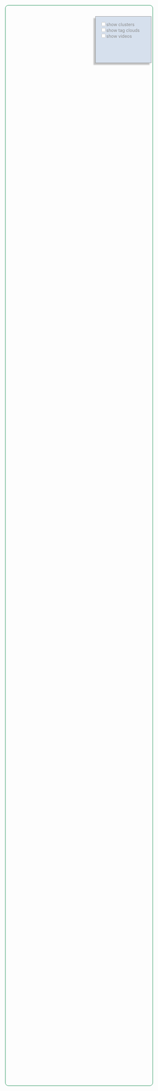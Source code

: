 ---
---
<style>

.video circle {
/*   fill: steelblue; */
  fill: black;
  stroke: black;
  stroke-width: .1px;
}
.selected circle {
  fill: red;
}
.aura circle {
  fill: lightsteelblue;
/*   stroke: black; */
/*   stroke-width: .1px; */
}

.video text {
  fill: black;
  opacity:.70
}

.axis line {
  fill: none;
/*   stroke: #ddd; */
  stroke: #fef;
  shape-rendering: crispEdges;
  vector-effect: non-scaling-stroke;
}

.line {
  fill: none;
  stroke: brown;
  stroke-width: 0.9px;
  opacity: 0.15;
}
.noline {
  fill: none;
  stroke: none;
}
#controlpanel {
  position:absolute;
  float:right;
  width:180px; height:150px;
  right:1%;top:1%;
  border-style:solid;border-width:thin;
  opacity:0.5;
  background-color:lightsteelblue;
  box-shadow:-6px 6px 3px #888888;
}
#clusterpanel {
  position:absolute;
  float:left;
  width:34%; height:40%;
  left:1%;bottom:3%;
  border-style:solid;border-width:thin;
  opacity:0.5;
  background-color:lightsteelblue;
  box-shadow:6px 6px 3px #888888;
/*   display:none; */
}

</style>
<body>

<!-- <div id="video_player" style="width: 300px; height:500px;"> -->
<div id="container" style="
    width: 95%;
    height: 90%;
    margin-left: 2.5%;
    margin-right: auto;
    margin-top: 2%;
    border-width: 1px;
    border-style: solid;
    border-radius: 10px;
    border-color: #008040;
    overflow: hidden;
    position:relative;
    ">
    <div id="player" style="width: 34%; height:100%;margin-top:2%;margin-left:2%;margin-right:2%;float:left"></div>
    <div id="navigator" style="width: 62%; height:800px;float:left;position:relative;">
    </div>
    <div id="controlpanel">
        <div id="form" style="margin:15px;">
            <label for="show_clusters"> <input id="show_clusters" type="checkbox">show clusters</label><br>
            <label for="show_tag_clouds"> <input id="show_tag_clouds" type="checkbox">show tag clouds</label><br>
            <label for="show_videos"> <input id="show_videos" type="checkbox">show videos</label>
            <!--
            show player, autoplay
            show tags
            load different data files

            filter/search interface
            auras
            -->
        </div>
    </div>
    <div id="clusterpanel">

    </div>
</div>

<script src="http://d3js.org/d3.v3.min.js"></script>
<script src="http://d3js.org/colorbrewer.v1.min.js"></script>
<script src="/lib/underscore-min.js"></script>
<script src="/lib/d3.layout.cloud.js"></script>
<script src="/lib/jquery-2.1.1.min.js"></script>
<script>
function set_checked(selector, state) {$(selector).prop("checked", state)}
function set_checked_changed_functions(selector, checked_fn, unchecked_fn) {
    $(selector).change(function() {
        if($(this).is(':checked')) checked_fn()
        else unchecked_fn()});}

function set_show_clusters_functions(checked_fn, unchecked_fn) {
    set_checked_changed_functions('input#show_clusters', checked_fn, unchecked_fn)}
function set_show_clusters_checked(state) {
    set_checked('input#show_clusters', state)}

function set_show_tag_clouds_functions(checked_fn, unchecked_fn) {
    set_checked_changed_functions('input#show_tag_clouds', checked_fn, unchecked_fn)}
function set_show_tag_clouds_checked(state) {
    set_checked('input#show_tag_clouds', state)}

function set_show_videos_functions(checked_fn, unchecked_fn) {
    set_checked_changed_functions('input#show_videos', checked_fn, unchecked_fn)}
function set_show_videos_checked(state) {
    set_checked('input#show_videos', state)}

// GET parameter retrieval
function getQueryVariable(variable) {
       var query = window.location.search.substring(1);
       var vars = query.split("&");
       for (var i=0;i<vars.length;i++) {
               var pair = vars[i].split("=");
               if(pair[0] == variable){return pair[1];}
       }
       return(false);
}


function draw_grid_lines(container, width, height, scaling_factor) {
    container.append("g")
        .attr("class", "x axis")
      .selectAll("line")
        .data(d3.range(0, width, scaling_factor))
      .enter().append("line")
        .attr("x1", function(d) { return d; })
        .attr("y1", 0)
        .attr("x2", function(d) { return d; })
        .attr("y2", height);

    container.append("g")
        .attr("class", "y axis")
      .selectAll("line")
        .data(d3.range(0, height, scaling_factor))
      .enter().append("line")
        .attr("x1", 0)
        .attr("y1", function(d) { return d; })
        .attr("x2", width)
        .attr("y2", function(d) { return d; });
}

var navi = d3.select("#navigator")
navi_height = (navi.property('clientHeight'))
navi_width = (navi.property('clientWidth'))

function constrain_to_aspect_ratio(width, height) {
  target_ratio = 0.5625
  actual_ratio = width / height
  if (actual_ratio > target_ratio) {
    return [width, width * target_ratio]
  } else {
    return [height / target_ratio, height]
  }
}
var player = d3.select("#player")
size = constrain_to_aspect_ratio(player.property('clientWidth'), player.property('clientHeight'))
player_width = size[0]
player_height = size[1]

var video_player =
    player.append("div")
        .attr("width", player_width)
        .attr("height", player_height)
        .style('display', 'block')
var video_title =
    player.append("span")
          .style('font-size', '22px')
          .style('font-family', 'arial, sans-serif')
          .style('padding-bottom', '9px')
          .style('padding-left', '20px')
          .style('padding-right', '20px')
          .style('padding-top', '15px')
          .style('display', 'block')
var video_description = player.append("span")
// var video_cluster = player.append("span")
function show_video(video) {
  var autoplay = 0
  video_url = '//www.youtube.com/embed/' + video['video.id']
  video_player.html('<iframe width="' + player_width + '" height="' + player_height + '" src="' + video_url + '?rel=0&autoplay=' + autoplay + '" frameborder="0" allowfullscreen></iframe>')
  video_title.text(video['video.title'])
//   video_cluster.text('cluster id:' + video['cluster'])
}
var cluster_panel = $("#clusterpanel")
cluster_panel.append("<span style='font-weight:bold;padding:1%;display:block' class='cluster_panel_title'></span>")
cluster_panel.append("<div class='tag_cloud' id='tag_cloud_1' style='padding:2%;float:left;width:44%'></div>")
cluster_panel.append("<div class='tag_cloud' id='tag_cloud_2' style='padding:2%;float:right;width:44%'></div>")
var cluster_title = $('.cluster_panel_title')
var tags1 = $('#tag_cloud_1')
var tags2 = $('#tag_cloud_2')
// could use a tabbed view here to show lots of detail

// var cluster_tags1 = d3.select(cluster_panel).append("span")
// var cluster_tags2 = d3.select(cluster_panel).append("span")
// var cluster_tags1 = $(cluster_panel).append("span").text($("hey!"))
function format_tags(tags) {
  result = ""
  for (i=0; i!=Math.min(7, tags.length); i++) {
    text = tags[i][0].join(" ")
    rating = tags[i][1]
    result += "<span>" + text + "</span><span style='float:right'>" + rating.toFixed(2) + "+</span><br>\n"
  }
  return result
}
function format_tag_cloud(title, tags) {
  return "<span class='tag_cloud_title' style='font-weight:bold'>" + title + "</span><br>\n" + format_tags(tags)
}
function show_cluster(cluster) {
  console.log("show_cluster:")
  console.log(cluster)
//   cluster_tags1.text(cluster['tagger'])
//   cluster_tags2.text('Hey!' + cluster['homegrown_tagger'])
//   d3.select(cluster_tags2).text('Hey!')
//   $('<p>HEY!</p>').appendTo('.clusterpanel')
//   $('#clusterpanel').append("<p>hey</p>")
//   $('#clusterpanel').append(format_tags(cluster['homegrown_tagger']))
  cluster_title.text('cluster id: ' + cluster['id'] + ', size: ' + cluster['count'])
  tags1.empty()
  tags1.append(format_tag_cloud('homegrown tagger', cluster['homegrown_tagger']))
  tags2.empty()
  tags2.append(format_tag_cloud('apresta/tagger', cluster['tagger']))
}

var margin = {top: -5, right: -5, bottom: -5, left: -5},
    width = navi_width - margin.left - margin.right,
    height = navi_height - margin.top - margin.bottom;

var zoom = d3.behavior.zoom()
    .scaleExtent([1, 400])
    .on("zoom", zoomed);

// var svg = d3.select("body").append("svg")
var svg = d3.select("#navigator").append("svg")
    .attr("width", width + margin.left + margin.right)
    .attr("height", height + margin.top + margin.bottom)
  .append("g")
    .attr("transform", "translate(" + margin.left + "," + margin.right + ")")
    .call(zoom);

var rect = svg.append("rect")
    .attr("width", width)
    .attr("height", height)
    .style("fill", "none")
    .style("pointer-events", "all");

var scaling_factor = height/70

var container = svg.append("g");


var points = []

var line = d3.svg.line();
line.interpolate("cardinal")
var path = container.append("path")
   .datum(points)
   .attr("class", "line")
   .attr("stroke-dasharray", "2, 2")

var dummyPath = container.append("path")
   .datum(points)
   .attr("class", "noline")
path.call(redraw);

var previousLength = 0
function redraw() {
  dummyPath.attr("d", line)
  totalLength = dummyPath.node().getTotalLength()

  path.attr("stroke-dasharray", totalLength + " " + totalLength)
      .attr("stroke-dashoffset", totalLength - previousLength)
      .transition()
        .attr("d", line)
        .duration(1500)
        .attr("stroke-dashoffset", 0)

  previousLength = totalLength
}

function video_radius(d) {
  if (d['incoming_count']) return d['incoming_count']/ 50 + 1;
  else return 1.0
}

// var color_scale = d3.scale.ordinal()
//         .domain(_.range(0, 170))
//         .range(colorbrewer.RdBu[9]);

var color_scale = d3.scale.category20()

function video_color(d) {
  return color_scale(d['cluster'])
}
function cluster_color(cluster_id) {
  return color_scale(cluster_id)
}

function brighter(string) {
  return d3.rgb(string).brighter()
}
function darker(string) {
  return d3.rgb(string).darker()
}
var selected_video = null
function set_video_selected(d, i) {
  // reset previously selected video
  if (selected_video) {
    selected_video.attr('r', video_radius(selected_video.data()[0]))
//     selected_video.style('fill', 'lightsteelblue')
    selected_video.style('fill', video_color(selected_video.data()[0]))
  }
  // set newly selected video
  parent = d3.select(d3.event.srcElement.parentNode)
  circle = parent.select('circle')
  selected_video = circle
  selected_video.attr('r', video_radius(d)*1.2)
  selected_video.style('fill', brighter(video_color(d)))

  // add this video point to the line-of-visited-videos
  points.push([selected_video.attr('cx'), selected_video.attr('cy')])
  redraw()
}
var selected_cluster = null
function set_cluster_selected(d, i) {
  if (selected_cluster) {
//     selected_cluster.style('fill', cluster_color(selected_cluster.data()[0]['id']))
    selected_cluster.style('stroke', null)
  }
  selected_cluster = d3.select(d3.event.srcElement)
  selected_cluster.style('fill', brighter(cluster_color(d['id'])))
  selected_cluster.style('stroke', 'black')
}

function event_video_clicked(d, i) { show_video(d);
                                     set_video_selected(d, i)}
function event_cluster_clicked(d, i) {show_cluster(d);
                                      set_cluster_selected(d, i)
                                     }

draw_grid_lines(container, width, height, scaling_factor)

function translate_x(x) {return x * scaling_factor + width/2};
function translate_y(y) {return y * scaling_factor + height/2};
function truncate(n, string){
   if (string) {
     if (string.length > n)
        return string.substring(0,n)+'...';
     else
        return string;
   } else {return null}
};

function draw_aura(container, data) {
  aura = container.append("g")
      .attr("class", "aura")
    .selectAll("circle")
      .data(data)
    .enter().append("circle")
      .attr("r", 5.0)
      .attr("cx", function(d) { return translate_x(d['coord'][0]); })
      .attr("cy", function(d) { return translate_y(d['coord'][1]); })
      .attr("opacity", function(d) { if (d['view_count_delta']) return d['view_count_delta']/120000; else return 0; });
//       .attr("opacity", function(d) { if (d['avg_rating_delta']) return d['avg_rating_delta']/0.01; else return 0; });
//       .attr("opacity", function(d) { if (d['num_raters_delta']) return d['num_raters_delta']/3000; else return 0; });
}

function draw(container, cluster, words) {
    container .append("g")
        .attr("transform", "translate("+translate_x(cluster['mean'][0])+","+translate_y(cluster['mean'][1])+")")
      .selectAll("text")
        .data(words)
      .enter().append("text")
        .style("font-size", function(d) { return d.size + "px"; })
        .style("font-family", "Impact")
        .style("fill", function(d, i) { return brighter(cluster_color(cluster['id'])); })
        .style("opacity", 0.7)
        .style("stroke", "black")
        .style("stroke-width", 0.5)
        .attr("text-anchor", "middle")
        .attr("transform", function(d) {
          return "translate(" + [d.x, d.y] + ")rotate(" + d.rotate + ")";
        })
        .text(function(d) { return d.text; });
  }
function create_cloud_layout(container, cluster, tags_key) {
  d3.layout.cloud().size([cluster['sd'][0]*scaling_factor*8+50, cluster['sd'][1]*scaling_factor*8+50])
      .words(
        cluster[tags_key].slice(0,3).map(function(d) {
          return {text: d[0].join(" "),
                  size: 5 + d[1]*0.3,
               };
      }))
      .padding(1)
//       .rotate(function() { return ~~(Math.random() * 2) * 90; })
       .rotate(function() { return 0})
      .font("Impact")
      .fontSize(function(d) { return d.size; })
      .on("end", function(d) {draw(container, cluster, d)})
      .start();
}
function draw_clusters(container, data) {
  if (data==null) {
    console.log("no clusters found in data, skipping")
    set_show_clusters_checked(false)
    return
  }
  set_show_clusters_checked(true)
//   $('.clusterpanel').prop('display', 'block')
//   $('.clusterpanel').css('display', 'block')
//   console.log($('.clusterpanel'))
  d3.select('.clusterpanel').style('display', 'block')
//   $('.clusterpanel').show()


  c = container.append("g").attr("class", "clusters")
  $('.video').insertAfter(c)

  c.selectAll("g")
      .data(data)
    .enter().append("g")
  .append("ellipse")
    .attr("cx", function(d) {return translate_x(d['mean'][0])})
    .attr("cy", function(d) {return translate_y(d['mean'][1])})
    .attr("rx", function(d) {return scaling_factor * 1.5 * d['sd'][0]})
    .attr("ry", function(d) {return scaling_factor * 1.5 * d['sd'][1]})
    .style("fill", function(d) {return darker(cluster_color(d['id']))})
//     .style("stroke", function(d) {return "black"})
    .style("stroke-width", function(d) {return 0.5})
    .on('click', event_cluster_clicked);
}
function draw_tag_clouds(container, data) {
  set_show_tag_clouds_checked(true)
  c = container.append("g").attr("class", "tag_clouds")
  for (i=0; i!= data.length; i++) {
//     create_cloud_layout(c, data[i], 'tagger')
    create_cloud_layout(c, data[i], 'homegrown_tagger')
  }
}
function undraw_clusters(container) {
  container.selectAll("g g.clusters").remove()
}
function undraw_tag_clouds(container) {
  container.selectAll("g g.tag_clouds").remove()
}
function undraw_videos(container) {
  container.selectAll("g g.video").remove()
}
function draw_videos(container, data) {
  set_show_videos_checked(true)

  c = container.append("g")
      .attr("class", "video")
    .selectAll("g")
      .data(data)
    .enter().append("g");
  c.append("circle")
      .attr("r",  function(d) { return video_radius(d)})
      .attr("cx", function(d) { return translate_x(d['coord'][0]); })
      .attr("cy", function(d) { return translate_y(d['coord'][1]); })
      .style("fill", function(d) { return cluster_color(d['cluster'])})
  c.append("text")
      .attr("x", function(d) { return translate_x(d['coord'][0]) + 1.5; })
      .attr("y", function(d) { return translate_y(d['coord'][1]) + 0.5; })
      .text( function (d) { return truncate(12, d['video.title'])})
      .attr("font-size", "2px");
  c.on('click', event_video_clicked);
}

file_path = getQueryVariable("data")
if (!file_path) file_path = "encoding.json"
//window.alert(file_path)
file_path = '/data/' + file_path
d3.json(file_path, function(error, data) {
  // data includes 'data', 'clusters'

//   draw_aura(container, dots)
  set_show_clusters_functions(
    function() {draw_clusters(container, data['clusters'])},
    function() {undraw_clusters(container)})

  set_show_tag_clouds_functions(
    function() {draw_tag_clouds(container, data['clusters'])},
    function() {undraw_tag_clouds(container)})

  set_show_videos_functions (
    function() {draw_videos(container, data['data'])},
    function() {undraw_videos(container)})

  draw_videos(container, data['data'])
//  draw_clusters(container, data['clusters'])
});

// thumbnail: http://i.ytimg.com/vi/<video-id>/0.jpg

function zoomed() {
  container.attr("transform", "translate(" + d3.event.translate + ")scale(" + d3.event.scale + ")");
  // d3.event.translate is the vector to translate each data point center,
  // dependent on scale and position
}

</script>

</body>

